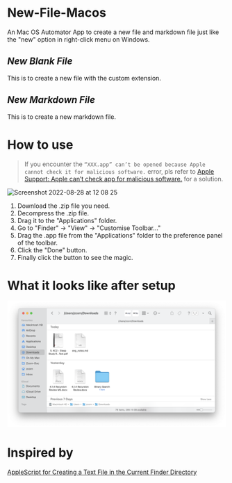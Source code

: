 # New-File-Macos

An Mac OS Automator App to create a new file and markdown file just like the "new" option in right-click menu on Windows.

## *New Blank File*
This is to create a new file with the custom extension.

## *New Markdown File*

This is to create a new markdown file.

# How to use 
> If you encounter the `“XXX.app” can’t be opened because Apple cannot check it for malicious software.` error, pls refer to [Apple Support: Apple can’t check app for malicious software.](https://support.apple.com/en-gb/guide/mac-help/mchleab3a043/mac) for a solution.
<img width="372" alt="Screenshot 2022-08-28 at 12 08 25" src="https://user-images.githubusercontent.com/50042224/187056933-bd2ab8eb-3c91-4605-9b4a-dd334714ffb3.png">

1. Download the .zip file you need.
2. Decompress the .zip file.
3. Drag it to the "Applications" folder.
4. Go to "Finder" $\rightarrow$ "View" $\rightarrow$ "Customise Toolbar..."
5. Drag the .app file from the "Applications" folder to the preference panel of the toolbar.
6. Click the "Done" button.
7. Finally click the button to see the magic.

# What it looks like after setup

![What it looks like in the end](assets/2021-02-26-23-34-59.png)

# Inspired by
[AppleScript for Creating a Text File in the Current Finder Directory](https://www.instructables.com/AppleScript-for-creating-a-text-file-in-the-curren/)
